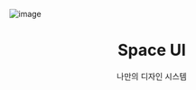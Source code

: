 ![image](https://user-images.githubusercontent.com/43740455/199516322-707d6508-f795-49ac-aae4-214573d5eade.png)

<div align='center'>
  <h1>Space UI</h1>
  <p>나만의 디자인 시스템</p>
</div>
